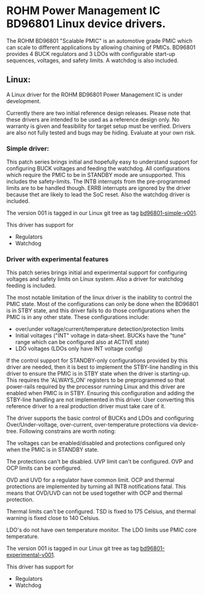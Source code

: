 # ROHM Power Management IC BD96801 Linux device drivers.

The ROHM BD96801 "Scalable PMIC" is an automotive grade PMIC which can scale to different applications by allowing chaining of PMICs. BD96801 provides 4 BUCK regulators and 3 LDOs with configurable start-up sequences, voltages, and safety limits. A watchdog is also included.

## Linux:

A Linux driver for the ROHM BD96801 Power Management IC is under development.

Currently there are two initial reference design releases. Please note that these drivers are intended to be used as a reference design only. No warranty is given and feasibility for target setup must be verified. Drivers are also not fully tested and bugs may be hiding. Evaluate at your own risk.

### Simple driver:

This patch series brings initial and hopefully easy to understand support for configuring BUCK voltages and feeding the watchdog. All configurations which require the PMIC to be in STANDBY mode are unsupported. This includes the safety-limits. The INTB interrupts from the pre-programmed limits are to be handled though. ERRB interrupts are ignored by the driver because thet are likely to lead the SoC reset. Also the watchdog driver is included.

The version 001 is tagged in our Linux git tree as tag [bd96801-simple-v001](https://github.com/RohmSemiconductor/Linux-Kernel-PMIC-Drivers/releases/tag/bd96801-simple-v001).

This driver has support for
* Regulators
* Watchdog

### Driver with experimental features

This patch series brings initial and experimental support for
configuring voltages and safety limits on Linux system. Also a driver
for watchdog feeding is included.

The most notable limitation of the linux driver is the inability to
control the PMIC state. Most of the configurations can only be done when
the BD96801 is in STBY state, and this driver fails to do those
configurations when the PMIC is in any other state. These configurations
include:
 - over/under voltage/current/temperature detection/protection limits
 - Initial voltages ("INT" voltage in data-sheet. BUCKs have the "tune"
   range which can be configured also at ACTIVE state)
 - LDO voltages (LDOs only have INT voltage config)

If the control support for STANDBY-only configurations provided by this
driver are needed, then it is best to implement the STBY-line handling in
this driver to ensure the PMIC is in STBY state when the driver is
starting-up. This requires the 'ALWAYS_ON' registers to be preprogrammed
so that power-rails required by the processor running Linux and this driver
are enabled when PMIC is in STBY. Ensuring this configuration and adding
the STBY-line handling are not implemented in this driver. User converting
this reference driver to a real production driver must take care of it.

The driver supports the basic control of BUCKs and LDOs and configuring
Over/Under-voltage, over-current, over-temperature protections via
device-tree. Following constrains are worth noting:

The voltages can be enabled/disabled and protections configured only
when the PMIC is in STANDBY state.

The protections can't be disabled. UVP limit can't be configured.
OVP and OCP limits can be configured.

OVD and UVD for a regulator have common limit.
OCP and thermal protections are implemented by turning all INTB
notifications fatal. This means that OVD/UVD can not be used together
with OCP and thermal protection.

Thermal limits can't be configured. TSD is fixed to 175 Celsius, and
thermal warning is fixed close to 140 Celsius.

LDO's do not have own temperature monitor. The LDO limits use PMIC
core temperature.

The version 001 is tagged in our Linux git tree as tag [bd96801-experimental-v001](https://github.com/RohmSemiconductor/Linux-Kernel-PMIC-Drivers/releases/tag/bd96801-experimental-v001).

This driver has support for
* Regulators
* Watchdog

